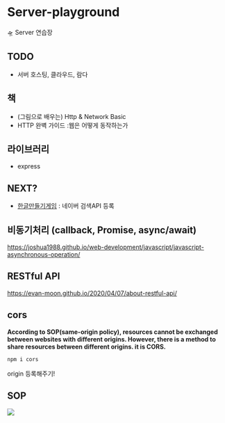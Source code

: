# Server-playground

🛸 Server 연습장

## TODO

- 서버 호스팅, 클라우드, 람다

## 책

- (그림으로 배우는) Http & Network Basic
- HTTP 완벽 가이드 :웹은 어떻게 동작하는가

## 라이브러리

- express

## NEXT?

- [한글만들기게임](https://github.com/taenykim/hangul-word-game) : 네이버 검색API 등록

## 비동기처리 (callback, Promise, async/await)

<https://joshua1988.github.io/web-development/javascript/javascript-asynchronous-operation/>

## RESTful API

<https://evan-moon.github.io/2020/04/07/about-restful-api/>

## cors

**According to SOP(same-origin policy), resources cannot be exchanged between websites with different origins. However, there is a method to share resources between different origins. it is CORS.**

```bash
npm i cors
```

origin 등록해주기!

## SOP

![](https://github.com/taenykim/taenykim_blog/raw/6f342ee44541e2342328d3faddfe891002b4f1df/content/blog/project/images/crossdomain2.png)
